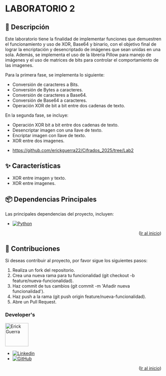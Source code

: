 <!--
PROJECT NAME
-->

# LABORATORIO 2
<a id="readme-top"></a>

<!--
PROJECT DESCRIPTION
-->
## 📜 Descripción

Este laboratorio tiene la finalidad de implementar funciones que demuestren el funcionamiento y uso de XOR, Base64 y binario, con el objetivo final de lograr la encriptación y desencriptado de imágenes que sean unidas en una sola. Además, se implementa el uso de la librería Pillow para manejo de imágenes y el uso de matrices de bits para controlar el comportamiento de las imagenes.

Para la primera fase, se implementa lo siguiente:
- Conversión de caracteres a Bits.
- Conversión de Bytes a caracteres.
- Conversión de caracteres a Base64.
- Conversión de Base64 a caracteres.
- Operación XOR de bit a bit entre dos cadenas de texto.

En la segunda fase, se incluye:
- Operación XOR bit a bit entre dos cadenas de texto.
- Desencriptar imagen con una llave de texto.
- Encriptar imagen con llave de texto.
- XOR entre dos imagenes.

* https://github.com/erickguerra22/Cifrados_2025/tree/Lab2

## ✨ Características
- XOR entre imagen y texto.
- XOR entre imagenes.

## 📦 Dependencias Principales

Las principales dependencias del proyecto, incluyen:
* [![Python][Python]][Python-url]

<p align="right">(<a href="#readme-top">Ir al inicio</a>)</p>

## 👥 Contribuciones
Si deseas contribuir al proyecto, por favor sigue los siguientes pasos:
1. Realiza un fork del repositorio.
2.	Crea una nueva rama para tu funcionalidad (git checkout -b feature/nueva-funcionalidad).
3.	Haz commit de tus cambios (git commit -m 'Añadir nueva funcionalidad').
4.	Haz push a la rama (git push origin feature/nueva-funcionalidad).
5.	Abre un Pull Request.

### Developer's

<a href="https://github.com/erickguerra22">
  <img width='75' src="https://avatars.githubusercontent.com/u/16949087?v=4" alt="Erick Guerra" />
</a>

* [![Linkedin][Linkedin]][Linkedin-erick]
* [![GitHub][GitHub]][GitHub-erick]

<p align="right">(<a href="#readme-top">Ir al inicio</a>)</p>



<!-- MARKDOWN LINKS & IMAGES -->
[Python]: https://img.shields.io/badge/Python-3776AB?style=flat&logo=python&logoColor=white
[Python-url]: https://www.python.org/
[Linkedin-erick]: https://www.linkedin.com/in/erick-guerra-02a80b204/
[Linkedin]: https://img.shields.io/badge/-LinkedIn-black.svg?style=for-the-badge&logo=linkedin&colorB=555
[Github-erick]: https://github.com/erickguerra22
[GitHub]: https://img.shields.io/badge/github-%23121011.svg?style=for-the-badge&logo=github&logoColor=white